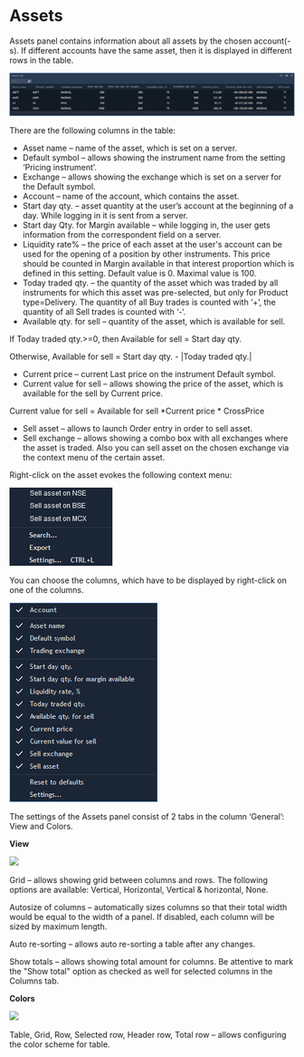 # Assets

Assets panel contains information about all assets by the chosen account\(-s\). If different accounts have the same asset, then it is displayed in different rows in the table.

![](../../../.gitbook/assets/win-asset1.png)

There are the following columns in the table:

* Asset name – name of the asset, which is set on a server.
* Default symbol – allows showing the instrument name from the setting ‘Pricing instrument’.
* Exchange – allows showing the exchange which is set on a server for the Default symbol.
* Account – name of the account, which contains the asset.
* Start day qty. – asset quantity at the user’s account at the beginning of a day. While logging in it is sent from a server.
* Start day Qty. for Margin available – while logging in, the user gets information from the correspondent field on a server.
* Liquidity rate% – the price of each asset at the user's account can be used for the opening of a position by other instruments. This price should be counted in Margin available in that interest proportion which is defined in this setting. Default value is 0. Maximal value is 100.
* Today traded qty. – the quantity of the asset which was traded by all instruments for which this asset was pre-selected, but only for Product type=Delivery. The quantity of all Buy trades is counted with ‘+’, the quantity of all Sell trades is counted with ‘-‘.
* Available qty. for sell – quantity of the asset, which is available for sell.

If Today traded qty.&gt;=0, then Available for sell = Start day qty.

Otherwise, Available for sell = Start day qty. - \|Today traded qty.\|

* Current price – current Last price on the instrument Default symbol.
* Current value for sell – allows showing the price of the asset, which is available for the sell by Current price.

Current value for sell = Available for sell \*Current price \* CrossPrice

* Sell asset – allows to launch Order entry in order to sell asset.
* Sell exchange – allows showing a combo box with all exchanges where the asset is traded. Also you can sell asset on the chosen exchange via the context menu of the certain asset.

Right-click on the asset evokes the following context menu:

![](../../../.gitbook/assets/menu%20%283%29.png)

You can choose the columns, which have to be displayed by right-click on one of the columns.

![](../../../.gitbook/assets/menu2.png)

The settings of the Assets panel consist of 2 tabs in the column ‘General’: View and Colors.

**View**

![](../../../.gitbook/assets/view-assets.png)

Grid – allows showing grid between columns and rows. The following options are available: Vertical, Horizontal, Vertical & horizontal, None.

Autosize of columns – automatically sizes columns so that their total width would be equal to the width of a panel. If disabled, each column will be sized by maximum length.

Auto re-sorting – allows auto re-sorting a table after any changes.

Show totals – allows showing total amount for columns. Be attentive to mark the "Show total" option as checked as well for selected columns in the Columns tab.

**Colors**

![](../../../.gitbook/assets/colors-assets.png)

Table, Grid, Row, Selected row, Header row, Total row – allows configuring the color scheme for table.

